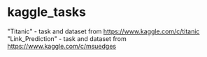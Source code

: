 # kaggle_tasks

"Titanic" - task and dataset from https://www.kaggle.com/c/titanic
"Link_Prediction" - task and dataset from https://www.kaggle.com/c/msuedges